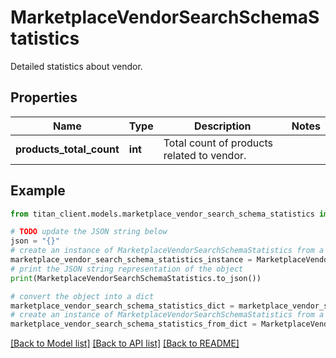 # MarketplaceVendorSearchSchemaStatistics

Detailed statistics about vendor.

## Properties

Name | Type | Description | Notes
------------ | ------------- | ------------- | -------------
**products_total_count** | **int** | Total count of products related to vendor. | 

## Example

```python
from titan_client.models.marketplace_vendor_search_schema_statistics import MarketplaceVendorSearchSchemaStatistics

# TODO update the JSON string below
json = "{}"
# create an instance of MarketplaceVendorSearchSchemaStatistics from a JSON string
marketplace_vendor_search_schema_statistics_instance = MarketplaceVendorSearchSchemaStatistics.from_json(json)
# print the JSON string representation of the object
print(MarketplaceVendorSearchSchemaStatistics.to_json())

# convert the object into a dict
marketplace_vendor_search_schema_statistics_dict = marketplace_vendor_search_schema_statistics_instance.to_dict()
# create an instance of MarketplaceVendorSearchSchemaStatistics from a dict
marketplace_vendor_search_schema_statistics_from_dict = MarketplaceVendorSearchSchemaStatistics.from_dict(marketplace_vendor_search_schema_statistics_dict)
```
[[Back to Model list]](../README.md#documentation-for-models) [[Back to API list]](../README.md#documentation-for-api-endpoints) [[Back to README]](../README.md)


